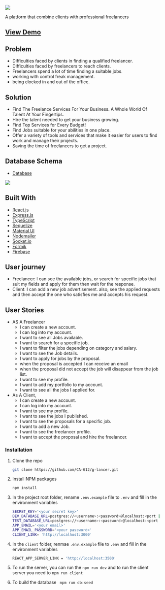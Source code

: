 

![](https://i.imgur.com/7GjOtML.png)

A platform that combine clients with professional freelancers

## [View Demo](https://g-lancer.herokuapp.com/)


## Problem

- Difficulties faced by clients in finding a qualified freelancer.
- Difficulties faced by freelancers to reach clients.
- Freelancers spend a lot of time finding a suitable jobs.
- working with control freak management.
- being clocked in and out of the office.
## Solution

- Find The Freelance Services For Your Business. A Whole World Of Talent At Your Fingertips.
- Hire the talent needed to get your business growing.
- Find Top Services for Every Budget!
- Find Jobs suitable for your abilities in one place.
- Offer a variety of tools and services that make it easier for users to find work and manage their projects.
- Saving the time of freelancers to get a project.

## Database Schema
- [Database](https://drawsql.app/teams/shatha/diagrams/freelance)

![](https://i.imgur.com/26vntx4.jpg)

## Built With

* [React.js](https://reactjs.org/)
* [Express.js](https://expressjs.com/)
* [TypeScript](https://www.typescriptlang.org/docs/)
* [Sequelize](https://sequelize.org/)
* [Material UI](https://mui.com/)
* [Nodemailer](https://nodemailer.com/about/)
* [Socket.io](https://socket.io/)
* [Formik](https://formik.org/docs/overview)
* [Firebase](https://firebase.google.com/?gclid=CjwKCAiAvK2bBhB8EiwAZUbP1Hc_ZBAlh7bXJ7Xj0ej6-NyCp0bie9tE8zte750bNCh_EADq5ugXghoCmaAQAvD_BwE&gclsrc=aw.ds)


## User journey
- Freelancer: I can see the available jobs, or search for specific jobs that suit my fields and apply for them then wait for the response. 
- Client: I can add a new job advertisement. also, see the applied requests and then accept the one who satisfies me and accepts his request. 
## User Stories

- AS A Freelancer
  -  I can create a new account.
  -  I can log into my account.
  -  I want to see all Jobs available.
  -  I want to search for a specific job.
  -  I want to filter the jobs depending on category and salary.
  -  I want to see the Job details.
  -  I want to apply for jobs by the proposal.
  -  when the proposal is accepted I can receive an email
  -  when the proposal did not accept the job will disappear from the job list.
  -  I want to see my profile.
  -  I want to add my portfolio to my account.
  -  I want to see all the jobs I applied for.
 - As A Client, 
    -  I can create a new account.
    -  I can log into my account.
    -  I want to see my profile.
    -  I want to see the jobs I published.
    -  I want to see the proposals for a specific job.
    -  I want to add a new Job.
    -  I want to see the freelancer profile.
    -  I want to accept the proposal and hire the freelancer.


### Installation


1. Clone the repo
   ```sh
   git clone https://github.com/CA-G12/g-lancer.git
   ```
2. Install NPM packages
   ```sh
   npm install
   ```
3. In the project root folder, rename `.env.example` file to `.env` and fill in the environment variables
   ```sh
   SECRET_KEY='<your secret key>'
   DEV_DATABASE_URL=postgres://<username>:<password>@localhost:<port || 5432>/<development database>
   TEST_DATABASE_URL=postgres://<username>:<password>@localhost:<port || 5432>/<test database>
   APP_EMAIL='<your email>'
   APP_EMAIL_PASSWORD='<your password>'
   CLIENT_LINK= 'http://localhost:3000'
   ```
4. In the `client` folder, renmae `.env.example` file to `.env` and fill in the environment variables
    ```sh
    REACT_APP_SERVER_LINK = 'http://localhost:3500'
    ```
5. To run the server, you can run the ``` npm run dev ```  and to run the client server you need to ```npm run client```

6. To build the database ``` npm run db:seed```
